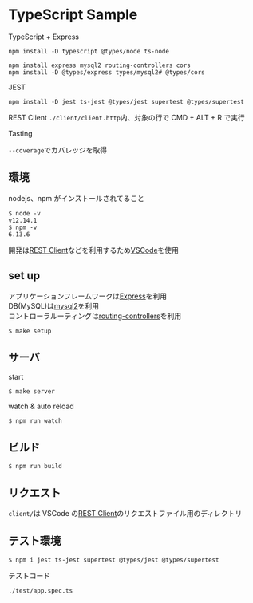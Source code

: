 # TypeScript Sample

TypeScript + Express

```
npm install -D typescript @types/node ts-node
```

```
npm install express mysql2 routing-controllers cors
npm install -D @types/express types/mysql2# @types/cors
```

JEST

```
npm install -D jest ts-jest @types/jest supertest @types/supertest
```

REST Client
`./client/client.http`内、対象の行で CMD + ALT + R で実行

Tasting

`--coverage`でカバレッジを取得

## 環境

nodejs、npm がインストールされてること

```
$ node -v
v12.14.1
$ npm -v
6.13.6
```

開発は[REST Client](https://marketplace.visualstudio.com/items?itemName=humao.rest-client)などを利用するため[VSCode](https://azure.microsoft.com/ja-jp/products/visual-studio-code/)を使用

## set up

アプリケーションフレームワークは[Express](https://expressjs.com/)を利用  
DB(MySQL)は[mysql2](https://github.com/types/mysql2)を利用  
コントローラルーティングは[routing-controllers](https://github.com/typestack/routing-controllers)を利用

```
$ make setup
```

## サーバ

start

```
$ make server
```

watch & auto reload

```
$ npm run watch
```

## ビルド

```
$ npm run build
```

## リクエスト

`client/`は VSCode の[REST Client](https://marketplace.visualstudio.com/items?itemName=humao.rest-client)のリクエストファイル用のディレクトリ

## テスト環境

```
$ npm i jest ts-jest supertest @types/jest @types/supertest
```

テストコード

```
./test/app.spec.ts
```
